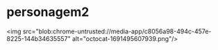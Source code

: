 # personagem2
&lt;img src="blob:chrome-untrusted://media-app/c8056a98-494c-457e-8225-144b34635557" alt="octocat-1691495607939.png"/>
